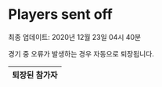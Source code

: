 # Players sent off
최종 업데이트: 2020년 12월 23일 04시 40분


경기 중 오류가 발생하는 경우 자동으로 퇴장됩니다.


| 퇴장된 참가자 |
|:---:|